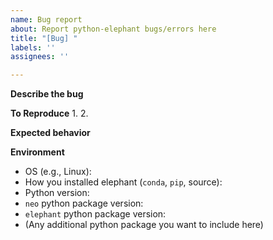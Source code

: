 ```yaml
---
name: Bug report
about: Report python-elephant bugs/errors here
title: "[Bug] "
labels: ''
assignees: ''

---
```


**Describe the bug**
<!-- A clear and concise description of what the bug is. -->

**To Reproduce**
1. 
2.

<!-- If you have a code sample, error messages, or stack traces, please provide it here as well. -->


**Expected behavior**
<!-- A clear and concise description of what you expected to happen. -->

**Environment**
 - OS (e.g., Linux):
 - How you installed elephant (`conda`, `pip`, source):
 - Python version:
 - `neo` python package version: 
 - `elephant` python package version:
 - (Any additional python package you want to include here)
